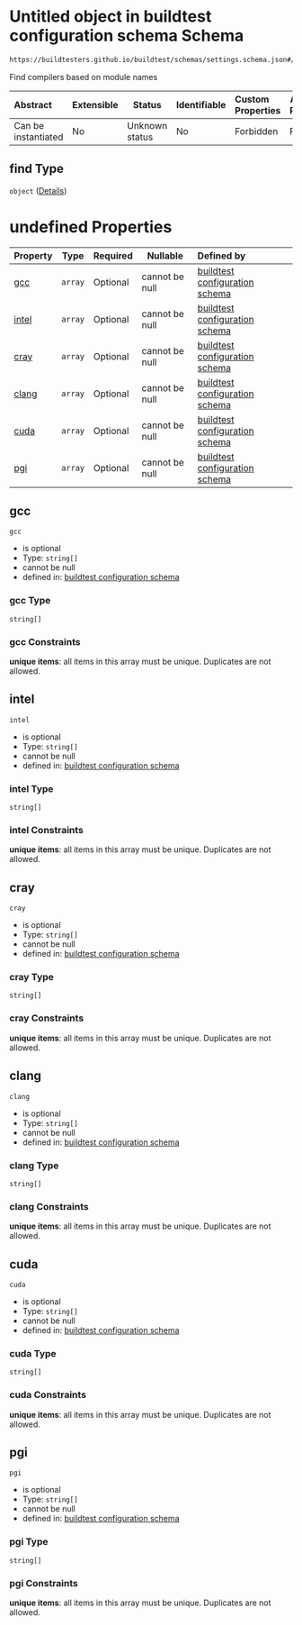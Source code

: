 # Untitled object in buildtest configuration schema Schema

```txt
https://buildtesters.github.io/buildtest/schemas/settings.schema.json#/properties/compilers/properties/find
```

Find compilers based on module names


| Abstract            | Extensible | Status         | Identifiable | Custom Properties | Additional Properties | Access Restrictions | Defined In                                                                   |
| :------------------ | ---------- | -------------- | ------------ | :---------------- | --------------------- | ------------------- | ---------------------------------------------------------------------------- |
| Can be instantiated | No         | Unknown status | No           | Forbidden         | Forbidden             | none                | [settings.schema.json\*](../out/settings.schema.json "open original schema") |

## find Type

`object` ([Details](settings-properties-compilers-properties-find.md))

# undefined Properties

| Property        | Type    | Required | Nullable       | Defined by                                                                                                                                                                                                        |
| :-------------- | ------- | -------- | -------------- | :---------------------------------------------------------------------------------------------------------------------------------------------------------------------------------------------------------------- |
| [gcc](#gcc)     | `array` | Optional | cannot be null | [buildtest configuration schema](settings-definitions-unique_string_array.md "https&#x3A;//buildtesters.github.io/buildtest/schemas/settings.schema.json#/properties/compilers/properties/find/properties/gcc")   |
| [intel](#intel) | `array` | Optional | cannot be null | [buildtest configuration schema](settings-definitions-unique_string_array.md "https&#x3A;//buildtesters.github.io/buildtest/schemas/settings.schema.json#/properties/compilers/properties/find/properties/intel") |
| [cray](#cray)   | `array` | Optional | cannot be null | [buildtest configuration schema](settings-definitions-unique_string_array.md "https&#x3A;//buildtesters.github.io/buildtest/schemas/settings.schema.json#/properties/compilers/properties/find/properties/cray")  |
| [clang](#clang) | `array` | Optional | cannot be null | [buildtest configuration schema](settings-definitions-unique_string_array.md "https&#x3A;//buildtesters.github.io/buildtest/schemas/settings.schema.json#/properties/compilers/properties/find/properties/clang") |
| [cuda](#cuda)   | `array` | Optional | cannot be null | [buildtest configuration schema](settings-definitions-unique_string_array.md "https&#x3A;//buildtesters.github.io/buildtest/schemas/settings.schema.json#/properties/compilers/properties/find/properties/cuda")  |
| [pgi](#pgi)     | `array` | Optional | cannot be null | [buildtest configuration schema](settings-definitions-unique_string_array.md "https&#x3A;//buildtesters.github.io/buildtest/schemas/settings.schema.json#/properties/compilers/properties/find/properties/pgi")   |

## gcc




`gcc`

-   is optional
-   Type: `string[]`
-   cannot be null
-   defined in: [buildtest configuration schema](settings-definitions-unique_string_array.md "https&#x3A;//buildtesters.github.io/buildtest/schemas/settings.schema.json#/properties/compilers/properties/find/properties/gcc")

### gcc Type

`string[]`

### gcc Constraints

**unique items**: all items in this array must be unique. Duplicates are not allowed.

## intel




`intel`

-   is optional
-   Type: `string[]`
-   cannot be null
-   defined in: [buildtest configuration schema](settings-definitions-unique_string_array.md "https&#x3A;//buildtesters.github.io/buildtest/schemas/settings.schema.json#/properties/compilers/properties/find/properties/intel")

### intel Type

`string[]`

### intel Constraints

**unique items**: all items in this array must be unique. Duplicates are not allowed.

## cray




`cray`

-   is optional
-   Type: `string[]`
-   cannot be null
-   defined in: [buildtest configuration schema](settings-definitions-unique_string_array.md "https&#x3A;//buildtesters.github.io/buildtest/schemas/settings.schema.json#/properties/compilers/properties/find/properties/cray")

### cray Type

`string[]`

### cray Constraints

**unique items**: all items in this array must be unique. Duplicates are not allowed.

## clang




`clang`

-   is optional
-   Type: `string[]`
-   cannot be null
-   defined in: [buildtest configuration schema](settings-definitions-unique_string_array.md "https&#x3A;//buildtesters.github.io/buildtest/schemas/settings.schema.json#/properties/compilers/properties/find/properties/clang")

### clang Type

`string[]`

### clang Constraints

**unique items**: all items in this array must be unique. Duplicates are not allowed.

## cuda




`cuda`

-   is optional
-   Type: `string[]`
-   cannot be null
-   defined in: [buildtest configuration schema](settings-definitions-unique_string_array.md "https&#x3A;//buildtesters.github.io/buildtest/schemas/settings.schema.json#/properties/compilers/properties/find/properties/cuda")

### cuda Type

`string[]`

### cuda Constraints

**unique items**: all items in this array must be unique. Duplicates are not allowed.

## pgi




`pgi`

-   is optional
-   Type: `string[]`
-   cannot be null
-   defined in: [buildtest configuration schema](settings-definitions-unique_string_array.md "https&#x3A;//buildtesters.github.io/buildtest/schemas/settings.schema.json#/properties/compilers/properties/find/properties/pgi")

### pgi Type

`string[]`

### pgi Constraints

**unique items**: all items in this array must be unique. Duplicates are not allowed.
